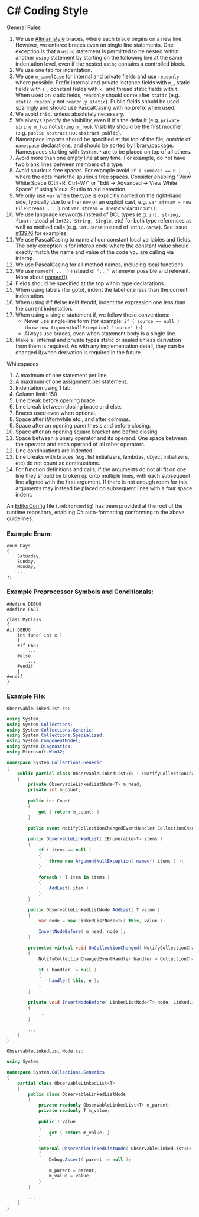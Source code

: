C# Coding Style
===============

General Rules
1. We use [Allman style](http://en.wikipedia.org/wiki/Indent_style#Allman_style) braces, where each brace begins on a new line. However, we enforce braces even on single line statements. One exception is that a `using` statement is permitted to be nested within another `using` statement by starting on the following line at the same indentation level, even if the nested `using` contains a controlled block.
2. We use one tab for indentation.
3. We use `m_camelCase` for internal and private fields and use `readonly` where possible. Prefix internal and private instance fields with `m_`, static fields with `s_`, constant fields with `k_` and thread static fields with `t_`. When used on static fields, `readonly` should come after `static` (e.g. `static readonly` not `readonly static`).  Public fields should be used sparingly and should use PascalCasing with no prefix when used.
4. We avoid `this.` unless absolutely necessary.
5. We always specify the visibility, even if it's the default (e.g.
   `private string m_foo` not `string m_foo`). Visibility should be the first modifier (e.g.
   `public abstract` not `abstract public`).
6. Namespace imports should be specified at the top of the file, *outside* of
   `namespace` declarations, and should be sorted by library/package. Namespaces starting with `System.*`  are to be placed on top of all others.
7. Avoid more than one empty line at any time. For example, do not have two
   blank lines between members of a type.
8. Avoid spurious free spaces.
   For example avoid `if ( someVar == 0 )...`, where the dots mark the spurious free spaces.
   Consider enabling "View White Space (Ctrl+R, Ctrl+W)" or "Edit -> Advanced -> View White Space" if using Visual Studio to aid detection.
9. We only use `var` when the type is explicitly named on the right-hand side, typically due to either `new` or an explicit cast, e.g. `var stream = new FileStream( ... )` not `var stream = OpenStandardInput()`.
10. We use language keywords instead of BCL types (e.g. `int, string, float` instead of `Int32, String, Single`, etc) for both type references as well as method calls (e.g. `int.Parse` instead of `Int32.Parse`). See issue [#13976](https://github.com/dotnet/runtime/issues/13976) for examples.
11. We use PascalCasing to name all our constant local variables and fields. The only exception is for interop code where the constant value should exactly match the name and value of the code you are calling via interop.
12. We use PascalCasing for all method names, including local functions.
13. We use ```nameof( ... )``` instead of ```"..."``` whenever possible and relevant. More about [nameof()](https://docs.microsoft.com/en-us/dotnet/csharp/language-reference/operators/nameof).
14. Fields should be specified at the top within type declarations.
15. When using labels (for goto), indent the label one less than the current indentation.
16. When using #if #else #elif #endif, indent the expression one less than the current indentation.
17. When using a single-statement if, we follow these conventions:
    - Never use single-line form (for example: `if ( source == null ) throw new ArgumentNullException( "source" );`)
    - Always use braces, even when statement body is a single line.    
18. Make all internal and private types static or sealed unless derivation from them is required.  As with any implementation detail, they can be changed if/when derivation is required in the future.

Whitespaces
1. A maximum of one statement per line.
2. A maximum of one assignment per statement.
3. Indentation using 1 tab.
4. Column limit: 150
5. Line break before opening brace.
6. Line break between closing brace and else.
7. Braces used even when optional.
8. Space after if/for/while etc., and after commas.
9. Space after an opening parenthesis and before closing.
10. Space after an opening square bracket and before closing.
11. Space between a unary operator and its operand. One space between the operator and each operand of all other operators.
12. Line continuations are indented.
13. Line breaks with braces (e.g. list initializers, lambdas, object initializers, etc) do not count as continuations.
14. For function definitions and calls, if the arguments do not all fit on one line they should be broken up onto multiple lines, with each subsequent line aligned with the first argument. If there is not enough room for this, arguments may instead be placed on subsequent lines with a four space indent.

An [EditorConfig](https://editorconfig.org "EditorConfig homepage") file (`.editorconfig`) has been provided at the root of the runtime repository, enabling C# auto-formatting conforming to the above guidelines.

### Example Enum:

```
enum Days
{
	Saturday,
	Sunday,
	Monday,
	...
};
```

### Example Preprocessor Symbols and Conditionals:

```
#define DEBUG
#define FAST

class MyClass
{
#if DEBUG
	int func( int x )
	{
	#if FAST
		...
	#else
		...
	#endif
	}
#endif
}
```

### Example File:

``ObservableLinkedList.cs:``

```C#
using System;
using System.Collections;
using System.Collections.Generic;
using System.Collections.Specialized;
using System.ComponentModel;
using System.Diagnostics;
using Microsoft.Win32;

namespace System.Collections.Generic
{
	public partial class ObservableLinkedList<T> : INotifyCollectionChanged, INotifyPropertyChanged
	{
		private ObservableLinkedListNode<T> m_head;
		private int m_count;
		
		public int Count 
		{
			get { return m_count; }
		}
		
		public event NotifyCollectionChangedEventHandler CollectionChanged;

		public ObservableLinkedList( IEnumerable<T> items )
		{
			if ( items == null )
			{
				throw new ArgumentNullException( nameof( items ) );
			}

			foreach ( T item in items )
			{
				AddLast( item );
			}
		}

		public ObservableLinkedListNode AddLast( T value )
		{
			var node = new LinkedListNode<T>( this, value );
			
			InsertNodeBefore( m_head, node );
		}

		protected virtual void OnCollectionChanged( NotifyCollectionChangedEventArgs e )
		{
			NotifyCollectionChangedEventHandler handler = CollectionChanged;
			
			if ( handler != null )
			{
				handler( this, e );
			}
		}

		private void InsertNodeBefore( LinkedListNode<T> node, LinkedListNode<T> newNode )
		{
			...
		}

		...
	}
}
```

``ObservableLinkedList.Node.cs:``

```C#
using System;

namespace System.Collections.Generics
{
	partial class ObservableLinkedList<T>
	{
		public class ObservableLinkedListNode
		{
			private readonly ObservableLinkedList<T> m_parent;
			private readonly T m_value;
			
			public T Value
			{
				get { return m_value; }
			}

			internal ObservableLinkedListNode( ObservableLinkedList<T> parent, T value )
			{
				Debug.Assert( parent != null );

				m_parent = parent;
				m_value = value;
			}
		}

		...
	}
}
```
